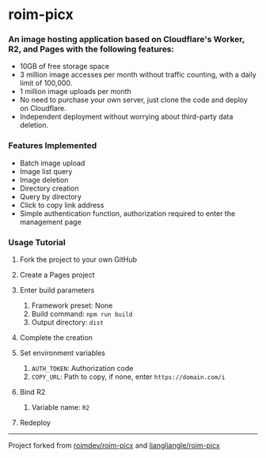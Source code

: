 # roim-picx

### An image hosting application based on Cloudflare's Worker, R2, and Pages with the following features:

* 10GB of free storage space
* 3 million image accesses per month without traffic counting, with a daily limit of 100,000.
* 1 million image uploads per month
* No need to purchase your own server, just clone the code and deploy on Cloudflare.
* Independent deployment without worrying about third-party data deletion.

### Features Implemented

* Batch image upload
* Image list query
* Image deletion
* Directory creation
* Query by directory
* Click to copy link address
* Simple authentication function, authorization required to enter the management page

### Usage Tutorial

1. Fork the project to your own GitHub
2. Create a Pages project
3. Enter build parameters

    1. Framework preset: None
    2. Build command: `npm run build`
    3. Output directory: `dist`
4. Complete the creation
5. Set environment variables

    1. `AUTH_TOKEN`: Authorization code
    2. `COPY_URL`: Path to copy, if none, enter `https://domain.com/i`
6. Bind R2

    1. Variable name: `R2`
7. Redeploy

---

Project forked from [roimdev/roim-picx](https://github.com/roimdev/roim-picx) and [liangliangle/roim-picx](https://github.com/liangliangle/roim-picx)

